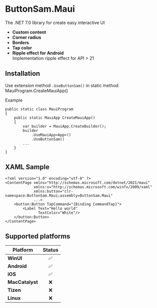 # ButtonSam.Maui
The .NET 7.0 library for create easy interactive UI
- **Custom content**
- **Corner radius**
- **Borders**
- **Tap color**
- **Ripple effect for Android**</br>
Implementation ripple effect for API > 21

## Installation
Use extension method `.UseButtonSam()` in static method MauiProgram.CreateMauiApp() 

Example
```
public static class MauiProgram
{
    public static MauiApp CreateMauiApp()
    {
        var builder = MauiApp.CreateBuilder();
        builder
            .UseMauiApp<App>()
            .UseButtonSam()
        ...
    }
}
```

## XAML Sample
```
<?xml version="1.0" encoding="utf-8" ?>
<ContentPage xmlns="http://schemas.microsoft.com/dotnet/2021/maui"
             xmlns:x="http://schemas.microsoft.com/winfx/2009/xaml"
             xmlns:button="clr-namespace:ButtonSam.Maui;assembly=ButtonSam.Maui"
             ...>
    <button:Button TapCommand="{Binding CommandTap}">
        <Label Text="Hello world"
               TextColor="White"/>
    </button:Button>
</ContentPage>
```

## Supported platforms
| Platform | Status |
|-|:-:|
| **WinUI** | ✅ |
| **Android** | ✅ |
| **iOS** | ✅ |
| **MacCatalyst** | ❌ |
| **Tizen** | ❌ |
| **Linux** | ❌ |
